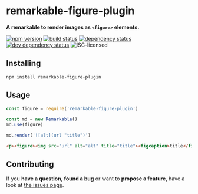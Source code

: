 # remarkable-figure-plugin

**A remarkable to render images as `<figure>` elements.**

[![npm version](https://img.shields.io/npm/v/remarkable-figure-plugin.svg)](https://www.npmjs.com/package/remarkable-figure-plugin)
[![build status](https://img.shields.io/travis/derhuerst/remarkable-figure-plugin.svg)](https://travis-ci.org/derhuerst/remarkable-figure-plugin)
[![dependency status](https://img.shields.io/david/derhuerst/remarkable-figure-plugin.svg)](https://david-dm.org/derhuerst/remarkable-figure-plugin)
[![dev dependency status](https://img.shields.io/david/dev/derhuerst/remarkable-figure-plugin.svg)](https://david-dm.org/derhuerst/remarkable-figure-plugin#info=devDependencies)
![ISC-licensed](https://img.shields.io/github/license/derhuerst/remarkable-figure-plugin.svg)


## Installing

```
npm install remarkable-figure-plugin
```


## Usage

```js
const figure = require('remarkable-figure-plugin')

const md = new Remarkable()
md.use(figure)

md.render('![alt](url "title")')
```

```html
<p><figure><img src="url" alt="alt" title="title"><figcaption>title</figcaption></figure></p>
```


## Contributing

If you **have a question**, **found a bug** or want to **propose a feature**, have a look at [the issues page](https://github.com/derhuerst/remarkable-figure-plugin/issues).
